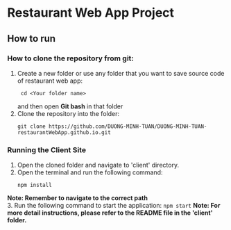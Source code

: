 # Restaurant Web App Project
## How to run
### How to clone the repository from git: 
1. Create a new folder or use any folder that you want to save source code of restaurant web app:
   ``` 
    cd <Your folder name> 
    ```
    and then open **Git bash** in that folder 
2. Clone the repository into the folder: 
   ```
   git clone https://github.com/DUONG-MINH-TUAN/DUONG-MINH-TUAN-restaurantWebApp.github.io.git
    ```
### Running the Client Site
1. Open the cloned folder and navigate to 'client' directory.
2. Open the terminal and run the following command: 
    ```
    npm install
    ```
**Note: Remember to navigate to the correct path**  
3. Run the following command to start the application: 
    ```
    npm start
    ```
**Note: For more detail instructions, please refer to the README file in the 'client' folder.**


